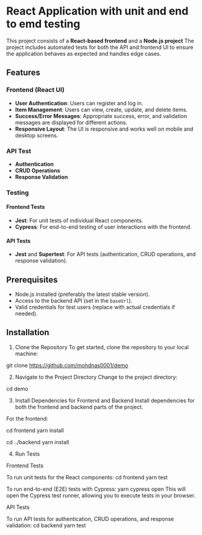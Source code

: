 # React Application with unit and end to emd testing

This project consists of a **React-based frontend**  and a **Node.js project** The project includes automated tests for both the API and frontend UI to ensure the application behaves as expected and handles edge cases.

## Features

### Frontend (React UI)
- **User Authentication**: Users can register and log in.
- **Item Management**: Users can view, create, update, and delete items.
- **Success/Error Messages**: Appropriate success, error, and validation messages are displayed for different actions.
- **Responsive Layout**: The UI is responsive and works well on mobile and desktop screens.

### API Test
- **Authentication**
- **CRUD Operations**
- **Response Validation**

### Testing

#### Frontend Tests
- **Jest**: For unit tests of individual React components.
- **Cypress**: For end-to-end testing of user interactions with the frontend.

#### API Tests
- **Jest** and **Supertest**: For API tests (authentication, CRUD operations, and response validation).

## Prerequisites

- Node.js installed (preferably the latest stable version).
- Access to the backend API (set in the `baseUrl`).
- Valid credentials for test users (replace with actual credentials if needed).

## Installation

1. Clone the Repository
To get started, clone the repository to your local machine:

git clone https://github.com/mohdnas0001/demo

2. Navigate to the Project Directory
Change to the project directory:

cd demo

3. Install Dependencies for Frontend and Backend
Install dependencies for both the frontend and backend parts of the project.

For the frontend:


cd frontend
yarn install

cd ../backend
yarn install


4. Run Tests

Frontend Tests

To run unit tests for the React components:
cd frontend
yarn test


To run end-to-end (E2E) tests with Cypress:
yarn cypress open
This will open the Cypress test runner, allowing you to execute tests in your browser.


API Tests

To run API tests for authentication, CRUD operations, and response validation:
cd backend
yarn test
